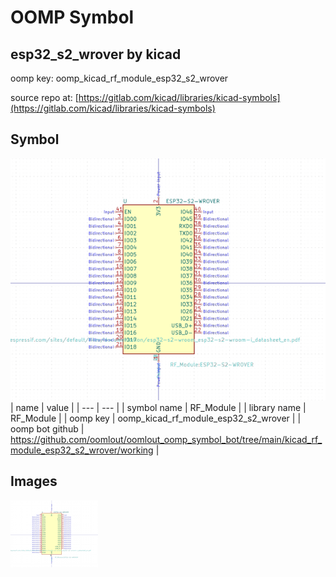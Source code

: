 # OOMP Symbol  
## esp32_s2_wrover  by kicad  
  
oomp key: oomp_kicad_rf_module_esp32_s2_wrover  
  
source repo at: [https://gitlab.com/kicad/libraries/kicad-symbols](https://gitlab.com/kicad/libraries/kicad-symbols)  
## Symbol  
  
[![working.png](working_600.png)](working.png)  
| name | value | 
| --- | --- | 
| symbol name | RF_Module | 
| library name | RF_Module | 
| oomp key | oomp_kicad_rf_module_esp32_s2_wrover | 
| oomp bot github | https://github.com/oomlout/oomlout_oomp_symbol_bot/tree/main/kicad_rf_module_esp32_s2_wrover/working | 
## Images  
  
[![working.png](working_140.png)](working.png)  

